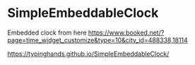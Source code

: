 # SimpleEmbeddableClock

Embedded clock from here https://www.booked.net/?page=time_widget_customize&type=10&city_id=488338,18114

https://typinghands.github.io/SimpleEmbeddableClock/
